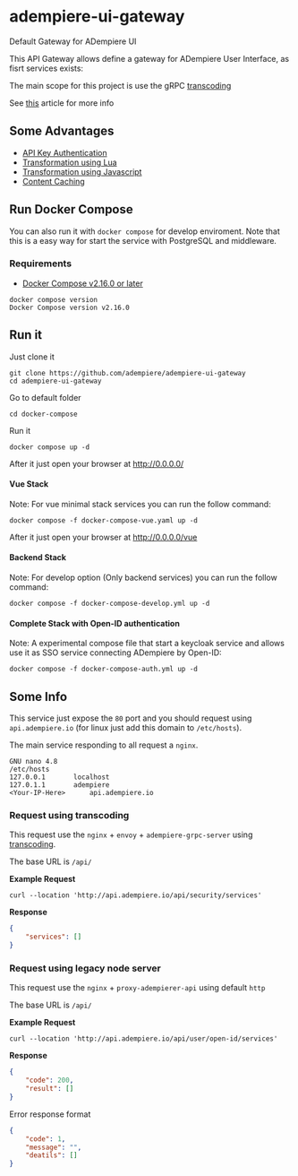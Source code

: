 # adempiere-ui-gateway
Default Gateway for ADempiere UI

This API Gateway allows define a gateway for ADempiere User Interface, as fisrt services exists:

The main scope for this project is use the gRPC [transcoding](https://cloud.google.com/endpoints/docs/grpc/transcoding)

See [this](https://www.nginx.com/blog/deploying-nginx-plus-as-an-api-gateway-part-1/) article for more info

## Some Advantages

- [API Key Authentication](https://docs.nginx.com/nginx/deployment-guides/single-sign-on/keycloak/)
- [Transformation using Lua](https://clouddocs.f5.com/training/community/nginx/html/class3/module1/module16.html)
- [Transformation using Javascript](https://clouddocs.f5.com/training/community/nginx/html/class3/module1/module16.html)
- [Content Caching](https://docs.nginx.com/nginx/admin-guide/content-cache/content-caching/#:~:text=Overview,the%20same%20content%20every%20time.)

## Run Docker Compose

You can also run it with `docker compose` for develop enviroment. Note that this is a easy way for start the service with PostgreSQL and middleware.

### Requirements

- [Docker Compose v2.16.0 or later](https://docs.docker.com/compose/install/linux/)

```Shell
docker compose version
Docker Compose version v2.16.0
```

## Run it

Just clone it

```Shell
git clone https://github.com/adempiere/adempiere-ui-gateway
cd adempiere-ui-gateway
```

Go to default folder

```Shell
cd docker-compose
```

Run it

```Shell
docker compose up -d
```

After it just open your browser at http://0.0.0.0/

#### Vue Stack
Note: For vue minimal stack services you can run the follow command:

```Shell
docker compose -f docker-compose-vue.yaml up -d
```

After it just open your browser at http://0.0.0.0/vue


#### Backend Stack

Note: For develop option (Only backend services) you can run the follow command:

```Shell
docker compose -f docker-compose-develop.yml up -d
```

#### Complete Stack with Open-ID authentication

Note: A experimental compose file that start a keycloak service and allows use it as SSO service connecting ADempiere by Open-ID:

```Shell
docker compose -f docker-compose-auth.yml up -d
```

## Some Info

This service just expose the `80` port and you should request using `api.adempiere.io` (for linux just add this domain to `/etc/hosts`).

The main service responding to all request a `nginx`.

```
GNU nano 4.8                                                                                        /etc/hosts                                                                                                   
127.0.0.1       localhost
127.0.1.1       adempiere
<Your-IP-Here>      api.adempiere.io

```

### Request using transcoding

This request use the `nginx` + `envoy` + `adempiere-grpc-server` using [transcoding](https://cloud.google.com/endpoints/docs/grpc/transcoding).

The base URL is `/api/`

**Example Request**

```Shell
curl --location 'http://api.adempiere.io/api/security/services'
```

**Response**
```json
{
    "services": []
}
```

### Request using legacy node server

This request use the `nginx` + `proxy-adempierer-api` using default `http`

The base URL is `/api/`

**Example Request**

```Shell
curl --location 'http://api.adempiere.io/api/user/open-id/services'
```

**Response**
```json
{
    "code": 200,
    "result": []
}
```

Error response format
```json
{
    "code": 1,
    "message": "",
    "deatils": []
}
```
